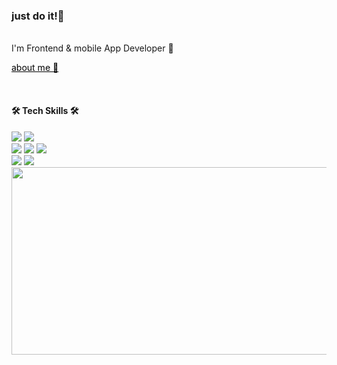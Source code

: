 <div >
 <h3>just do it!👯</h3>
  <Br/>
 <span>I'm Frontend & mobile App Developer 🌱</span>
 
 
 <a href="https://www.notion.so/4a4935d5e78a46fa84f0dbed7e3eee71" style="color:black">about me 👋</a>

   <Br/>
 <h4>🛠 Tech Skills 🛠</h4>

 <div>
  <img src="https://img.shields.io/badge/flutter-02569B?style=for-the-badge&logo=flutter&logoColor=white">
  <img src="https://img.shields.io/badge/swift-F54A2A?style=for-the-badge&logo=swift&logoColor=white"> 
   </div>
 <div>

  <img src="https://img.shields.io/badge/javascript-F7DF1E?style=for-the-badge&logo=javascript&logoColor=black"> 
  <img src="https://img.shields.io/badge/vue.js-4FC08D?style=for-the-badge&logo=vue.js&logoColor=white"> 
  <img src="https://img.shields.io/badge/react-61DAFB?style=for-the-badge&logo=react&logoColor=black"> 
 </div>
 <img src="https://img.shields.io/badge/spring-6DB33F?style=for-the-badge&logo=spring&logoColor=white"> 
 <img src="https://img.shields.io/badge/python-3776AB?style=for-the-badge&logo=python&logoColor=white">

  
<!--   
 [![Top Langs](https://github-readme-stats.vercel.app/api/top-langs/?username=nada5un&hide=jupyter%20notebook&layout=compact)](https://github.com/anuraghazra/github-readme-stats)


 -->

</div>

<a href="https://github.com/devxb/gitanimals">
<img
  src="https://render.gitanimals.org/farms/nada5un"
  width="600"
  height="300"
/>
</a>
